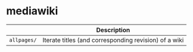 mediawiki
=========

|      | Description |
| ---- | ----------- |
| `allpages/` | Iterate titles (and corresponding revision) of a wiki |

